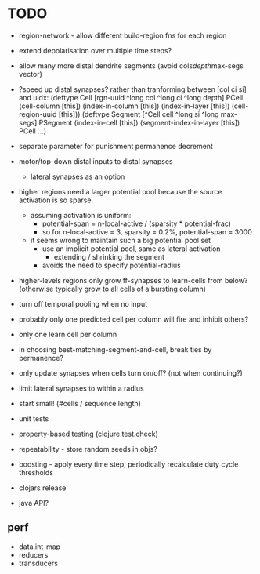 # TODO

* region-network - allow different build-region fns for each region

* extend depolarisation over multiple time steps?

* allow many more distal dendrite segments (avoid cols*depth*max-segs vector)

* ?speed up distal synapses?
  rather than tranforming between [col ci si] and uidx:
  (deftype Cell [rgn-uuid ^long col ^long ci ^long depth]
   PCell
   (cell-column [this])
   (index-in-column [this])
   (index-in-layer [this])
   (cell-region-uuid [this]))
  (deftype Segment [^Cell cell ^long si ^long max-segs]
   PSegment
   (index-in-cell [this])
   (segment-index-in-layer [this])
   PCell
   ...)

* separate parameter for punishment permanence decrement

* motor/top-down distal inputs to distal synapses
  * lateral synapses as an option

* higher regions need a larger potential pool because the source
  activation is so sparse.
  * assuming activation is uniform:
    * potential-span = n-local-active / (sparsity * potential-frac)
    * so for n-local-active = 3, sparsity = 0.2%, potential-span = 3000
  * it seems wrong to maintain such a big potential pool set
    * use an implicit potential pool, same as lateral activation
      * extending / shrinking the segment
    * avoids the need to specify potential-radius

* higher-levels regions only grow ff-synapses to learn-cells from below?
  (otherwise typically grow to all cells of a bursting column)

* turn off temporal pooling when no input

* probably only one predicted cell per column will fire and inhibit others?
* only one learn cell per column

* in choosing best-matching-segment-and-cell, break ties by permanence?

* only update synapses when cells turn on/off? (not when continuing?)

* limit lateral synapses to within a radius

* start small! (#cells / sequence length)

* unit tests
* property-based testing (clojure.test.check)
* repeatability - store random seeds in objs?

* boosting - apply every time step; periodically recalculate duty cycle thresholds

* clojars release

* java API?

## perf

* data.int-map
* reducers
* transducers
